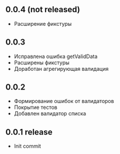 ## 0.0.4 (not released)
- Расширение фикстуры 

## 0.0.3
- Исправлена ошибка getValidData
- Расширены фикстуры
- Доработан агрегирующая валидация

## 0.0.2
- Формирование ошибок от валидаторов
- Покрытие тестов
- Добавлен валидатор списка

## 0.0.1 release
- Init commit